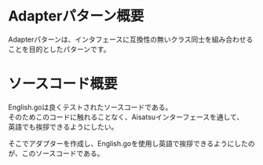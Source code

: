 # Adapterパターン概要
Adapterパターンは、インタフェースに互換性の無いクラス同士を組み合わせることを目的としたパターンです。  

# ソースコード概要
English.goは良くテストされたソースコードである。  
そのためこのコードに触れることなく、Aisatsuインターフェースを通して、  
英語でも挨拶できるようにしたい。  
  
そこでアダプターを作成し、English.goを使用し英語で挨拶できるようにしたのが、このソースコードである。  

